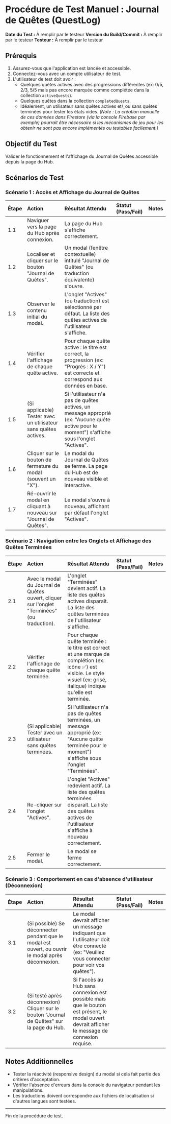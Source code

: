 # Procédure de Test Manuel : Journal de Quêtes (QuestLog)

**Date du Test :** À remplir par le testeur
**Version du Build/Commit :** À remplir par le testeur
**Testeur :** À remplir par le testeur

## Prérequis

1.  Assurez-vous que l'application est lancée et accessible.
2.  Connectez-vous avec un compte utilisateur de test.
3.  L'utilisateur de test doit avoir :
    *   Quelques quêtes actives avec des progressions différentes (ex: 0/5, 2/3, 5/5 mais pas encore marquée comme complétée dans la collection `activeQuests`).
    *   Quelques quêtes dans la collection `completedQuests`.
    *   Idéalement, un utilisateur sans quêtes actives et/_ou sans quêtes terminées pour tester les états vides.
    *(Note : La création manuelle de ces données dans Firestore (via la console Firebase par exemple) pourrait être nécessaire si les mécanismes de jeu pour les obtenir ne sont pas encore implémentés ou testables facilement.)*

## Objectif du Test

Valider le fonctionnement et l'affichage du Journal de Quêtes accessible depuis la page du Hub.

## Scénarios de Test

### Scénario 1 : Accès et Affichage du Journal de Quêtes

| Étape | Action                                                                 | Résultat Attendu                                                                                                                                                                                             | Statut (Pass/Fail) | Notes |
| :---- | :--------------------------------------------------------------------- | :----------------------------------------------------------------------------------------------------------------------------------------------------------------------------------------------------------- | :----------------- | :---- |
| 1.1   | Naviguer vers la page du Hub après connexion.                          | La page du Hub s'affiche correctement.                                                                                                                                                                       |                    |       |
| 1.2   | Localiser et cliquer sur le bouton "Journal de Quêtes".                | Un modal (fenêtre contextuelle) intitulé "Journal de Quêtes" (ou traduction équivalente) s'ouvre.                                                                                                             |                    |       |
| 1.3   | Observer le contenu initial du modal.                                  | L'onglet "Actives" (ou traduction) est sélectionné par défaut. La liste des quêtes actives de l'utilisateur s'affiche.                                                                                         |                    |       |
| 1.4   | Vérifier l'affichage de chaque quête active.                           | Pour chaque quête active : le titre est correct, la progression (ex: "Progrès : X / Y") est correcte et correspond aux données en base.                                                                        |                    |       |
| 1.5   | (Si applicable) Tester avec un utilisateur sans quêtes actives.        | Si l'utilisateur n'a pas de quêtes actives, un message approprié (ex: "Aucune quête active pour le moment") s'affiche sous l'onglet "Actives".                                                                 |                    |       |
| 1.6   | Cliquer sur le bouton de fermeture du modal (souvent un "X").          | Le modal du Journal de Quêtes se ferme. La page du Hub est de nouveau visible et interactive.                                                                                                                  |                    |       |
| 1.7   | Ré-ouvrir le modal en cliquant à nouveau sur "Journal de Quêtes".      | Le modal s'ouvre à nouveau, affichant par défaut l'onglet "Actives".                                                                                                                                           |                    |       |

### Scénario 2 : Navigation entre les Onglets et Affichage des Quêtes Terminées

| Étape | Action                                                                    | Résultat Attendu                                                                                                                                                                                                | Statut (Pass/Fail) | Notes |
| :---- | :------------------------------------------------------------------------ | :-------------------------------------------------------------------------------------------------------------------------------------------------------------------------------------------------------------- | :----------------- | :---- |
| 2.1   | Avec le modal du Journal de Quêtes ouvert, cliquer sur l'onglet "Terminées" (ou traduction). | L'onglet "Terminées" devient actif. La liste des quêtes actives disparaît. La liste des quêtes terminées de l'utilisateur s'affiche.                                                                 |                    |       |
| 2.2   | Vérifier l'affichage de chaque quête terminée.                            | Pour chaque quête terminée : le titre est correct et une marque de complétion (ex: icône ✅) est visible. Le style visuel (ex: grisé, italique) indique qu'elle est terminée.                                        |                    |       |
| 2.3   | (Si applicable) Tester avec un utilisateur sans quêtes terminées.         | Si l'utilisateur n'a pas de quêtes terminées, un message approprié (ex: "Aucune quête terminée pour le moment") s'affiche sous l'onglet "Terminées".                                                                |                    |       |
| 2.4   | Re-cliquer sur l'onglet "Actives".                                        | L'onglet "Actives" redevient actif. La liste des quêtes terminées disparaît. La liste des quêtes actives de l'utilisateur s'affiche à nouveau correctement.                                                          |                    |       |
| 2.5   | Fermer le modal.                                                          | Le modal se ferme correctement.                                                                                                                                                                                 |                    |       |

### Scénario 3 : Comportement en cas d'absence d'utilisateur (Déconnexion)

| Étape | Action                                                                                                | Résultat Attendu                                                                                                                               | Statut (Pass/Fail) | Notes |
| :---- | :---------------------------------------------------------------------------------------------------- | :--------------------------------------------------------------------------------------------------------------------------------------------- | :----------------- | :---- |
| 3.1   | (Si possible) Se déconnecter pendant que le modal est ouvert, ou ouvrir le modal après déconnexion. | Le modal devrait afficher un message indiquant que l'utilisateur doit être connecté (ex: "Veuillez vous connecter pour voir vos quêtes").        |                    |       |
| 3.2   | (Si testé après déconnexion) Cliquer sur le bouton "Journal de Quêtes" sur la page du Hub.            | Si l'accès au Hub sans connexion est possible mais que le bouton est présent, le modal ouvert devrait afficher le message de connexion requise. |                    |       |

## Notes Additionnelles

*   Tester la réactivité (responsive design) du modal si cela fait partie des critères d'acceptation.
*   Vérifier l'absence d'erreurs dans la console du navigateur pendant les manipulations.
*   Les traductions doivent correspondre aux fichiers de localisation si d'autres langues sont testées.

---

Fin de la procédure de test.
